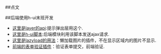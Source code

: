##点文

##后端使用h-ui末班开发
- [这里是layer的api](http://layer.layui.com/):提示弹出层用这个.
- [这里是h-ui脚本](http://www.h-ui.net/lib/jQuery.form.js.shtml):后端模块利用该脚本发送ajax请求.
- [这里是lazyload的用法](http://www.jq22.com/jquery-info390)：懒加载图片的插件，不在显示区域内的图片不显示.
- [前端的表单验证插件](http://www.runoob.com/jquery/jquery-plugin-validate.html)：验证表单提交，前端验证.
